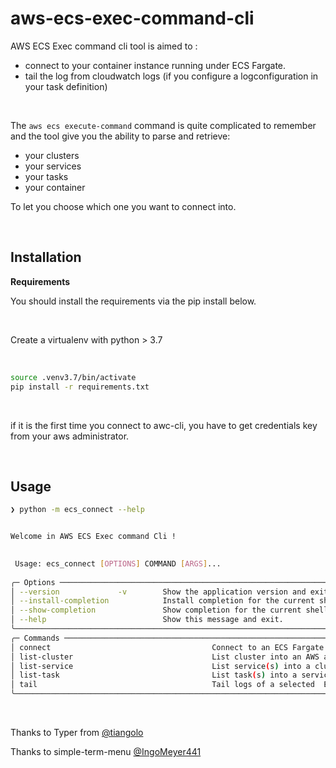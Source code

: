 # aws-ecs-exec-command-cli

AWS ECS Exec command cli tool is aimed to :

- connect to your container instance running under ECS Fargate.
- tail the log from cloudwatch logs (if you configure a logconfiguration in your task definition)

&nbsp;

The `aws ecs execute-command` command is quite complicated to remember and the tool give you the ability to parse and retrieve:

- your clusters
- your services
- your tasks
- your container

To let you choose which one you want to connect into.

&nbsp;

## Installation

**Requirements**

You should install the requirements via the pip install below.

&nbsp;

Create a virtualenv with python > 3.7

&nbsp;

```bash
source .venv3.7/bin/activate
pip install -r requirements.txt
```

&nbsp;

if it is the first time you connect to awc-cli, you have to get credentials key from your aws administrator.

&nbsp;

## Usage

```bash
❯ python -m ecs_connect --help


Welcome in AWS ECS Exec command Cli !

                                                                                                                                                                                       
 Usage: ecs_connect [OPTIONS] COMMAND [ARGS]...                                                                                                                                        
                                                                                                                                                                                       
╭─ Options ───────────────────────────────────────────────────────────────────────────────────────────────────────────────────────────────────────────────────────────────────────────╮
│ --version             -v        Show the application version and exit.                                                                                                              │
│ --install-completion            Install completion for the current shell.                                                                                                           │
│ --show-completion               Show completion for the current shell, to copy it or customize the installation.                                                                    │
│ --help                          Show this message and exit.                                                                                                                         │
╰─────────────────────────────────────────────────────────────────────────────────────────────────────────────────────────────────────────────────────────────────────────────────────╯
╭─ Commands ──────────────────────────────────────────────────────────────────────────────────────────────────────────────────────────────────────────────────────────────────────────╮
│ connect                                    Connect to an ECS Fargate container                                                                                                      │
│ list-cluster                               List cluster into an AWS account                                                                                                         │
│ list-service                               List service(s) into a cluster                                                                                                           │
│ list-task                                  List task(s) into a service into a cluster                                                                                               │
│ tail                                       Tail logs of a selected  ECS container                                                                                                   │
╰─────────────────────────────────────────────────────────────────────────────────────────────────────────────────────────────────────────────────────────────────────────────────────╯

```

&nbsp;

Thanks to Typer from [@tiangolo](https://typer.tiangolo.com/)

Thanks to simple-term-menu [@IngoMeyer441](https://github.com/IngoMeyer441/simple-term-menu)